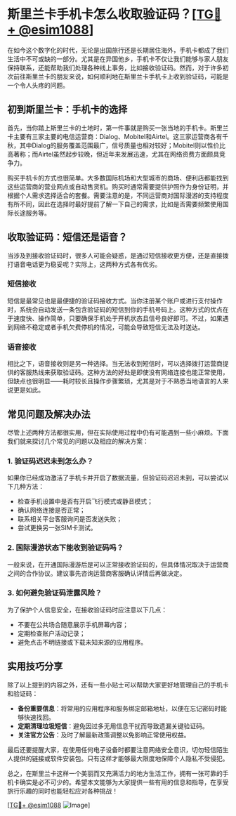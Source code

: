 # 斯里兰卡手机卡怎么收取验证码？[[TG💪+ @esim1088](https://t.me/s/esim1088)]

在如今这个数字化的时代，无论是出国旅行还是长期居住海外，手机卡都成了我们生活中不可或缺的一部分。尤其是在异国他乡，手机卡不仅让我们能够与家人朋友保持联系，还能帮助我们处理各种线上事务，比如接收验证码。然而，对于许多初次前往斯里兰卡的朋友来说，如何顺利地在斯里兰卡手机卡上收到验证码，可能是一个令人头疼的问题。

## 初到斯里兰卡：手机卡的选择

首先，当你踏上斯里兰卡的土地时，第一件事就是购买一张当地的手机卡。斯里兰卡主要有三家主要的电信运营商：Dialog、Mobitel和Airtel。这三家运营商各有千秋，其中Dialog的服务覆盖范围最广，信号质量也相对较好；Mobitel则以性价比高著称；而Airtel虽然起步较晚，但近年来发展迅速，尤其在网络资费方面颇具竞争力。

购买手机卡的方式也很简单。大多数国际机场和大型城市的商场、便利店都能找到这些运营商的营业网点或自动售货机。购买时通常需要提供护照作为身份证明，并根据个人需求选择适合的套餐。需要注意的是，不同运营商对国际漫游的支持程度有所不同，因此在选择时最好提前了解一下自己的需求，比如是否需要频繁使用国际长途服务等。

## 收取验证码：短信还是语音？

当涉及到接收验证码时，很多人可能会疑惑，是通过短信接收更方便，还是直接拨打语音电话更为稳妥呢？实际上，这两种方式各有优劣。

### 短信接收
短信是最常见也是最便捷的验证码接收方式。当你注册某个账户或进行支付操作时，系统会自动发送一条包含验证码的短信到你的手机号码上。这种方式的优点在于速度快、操作简单，只要确保手机处于开机状态且信号良好即可。不过，如果遇到网络不稳定或者手机欠费停机的情况，可能会导致短信无法及时送达。

### 语音接收
相比之下，语音接收则是另一种选择。当无法收到短信时，可以选择拨打运营商提供的客服热线来获取验证码。这种方法的好处是即使没有网络连接也能正常使用，但缺点也很明显——耗时较长且操作步骤繁琐，尤其是对于不熟悉当地语言的人来说更是如此。

## 常见问题及解决办法

尽管上述两种方法都很实用，但在实际使用过程中仍有可能遇到一些小麻烦。下面我们就来探讨几个常见的问题以及相应的解决方案：

### 1. 验证码迟迟未到怎么办？
如果你已经成功激活了手机卡并开启了数据流量，但验证码迟迟未到，可以尝试以下几种方法：
- 检查手机设置中是否有开启飞行模式或静音模式；
- 确认网络连接是否正常；
- 联系相关平台客服询问是否发送失败；
- 尝试更换另一张SIM卡测试。

### 2. 国际漫游状态下能收到验证码吗？
一般来说，在开通国际漫游后是可以正常接收验证码的，但具体情况取决于运营商之间的合作协议。建议事先咨询运营商客服确认详情后再做决定。

### 3. 如何避免验证码泄露风险？
为了保护个人信息安全，在接收验证码时应注意以下几点：
- 不要在公共场合随意展示手机屏幕内容；
- 定期检查账户活动记录；
- 避免点击不明链接或下载未知来源的应用程序。

## 实用技巧分享

除了以上提到的内容之外，还有一些小贴士可以帮助大家更好地管理自己的手机卡和验证码：

- **备份重要信息**：将常用的应用程序和服务绑定邮箱地址，以便在忘记密码时能够快速找回。
- **定期清理垃圾短信**：避免因过多无用信息干扰而导致遗漏关键验证码。
- **关注官方公告**：及时了解最新政策调整以免影响正常使用权益。

最后还要提醒大家，在使用任何电子设备时都要注意网络安全意识，切勿轻信陌生人提供的链接或软件安装包。只有这样才能够最大限度地保障个人隐私不受侵犯。

总之，在斯里兰卡这样一个美丽而又充满活力的地方生活工作，拥有一张可靠的手机卡确实是必不可少的。希望本文能够为大家提供一些有用的信息和指导，在享受旅行乐趣的同时也能轻松应对各种挑战！

[[TG💪+ @esim1088](https://t.me/s/esim1088) ![Image](https://i.postimg.cc/4NQfJmqS/Snipaste-2025-05-13-00-14-12.png)]